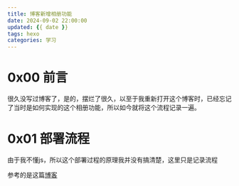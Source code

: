 ```yaml
---
title: 博客新增相册功能
date: 2024-09-02 22:00:00
updated: {{ date }}
tags: hexo
categories: 学习
---
```




# 0x00 前言

很久没写过博客了，是的，摆烂了很久，以至于我重新打开这个博客时，已经忘记了当时是如何实现的这个相册功能，所以如今就将这个流程记录一遍。



# 0x01 部署流程

由于我不懂js，所以这个部署过程的原理我并没有搞清楚，这里只是记录流程

参考的是这篇[博客](https://weichao.io/09dacc5ba02c/#fn:5)



